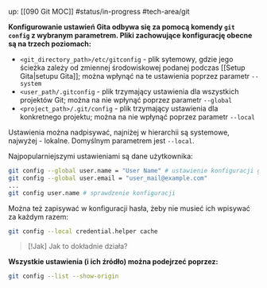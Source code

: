 up: [[090 Git MOC]]
#status/in-progress 
#tech-area/git 

**Konfigurowanie ustawień Gita odbywa się za pomocą komendy `git config` z wybranym parametrem. Pliki zachowujące konfigurację obecne są na trzech poziomach:**

- `<git_directory_path>/etc/gitconfig` - plik sytemowy, gdzie jego ścieżka zależy od zmiennej środowiskowej podanej podczas [[Setup Gita|setupu Gita]]; można wpłynąć na te ustawienia poprzez parametr `--system`
- `<user_path/.gitconfig` - plik trzymający ustawienia dla wszystkich projektów Git; można na nie wpłynąć poprzez parametr `--global`
- `<project_path>/.git/config` - plik trzymający ustawienia dla konkretnego projektu; można na nie wpłynąć poprzez parametr `--local`

Ustawienia można nadpisywać, najniżej w hierarchii są systemowe, najwyżej - lokalne. Domyślnym parametrem jest `--local`.

Najpopularniejszymi ustawieniami są dane użytkownika:

```bash
git config --global user.name = "User Name" # ustawienie konfiguracji globalnej
git config --global user.email = "user_mail@example.com"
...
git config user.name # sprawdzenie konfiguracji
```

Można też zapisywać w konfiguracji hasła, żeby nie musieć ich wpisywać za każdym razem:

```bash
git config --local credential.helper cache
```
> [!Jak] Jak to dokładnie działa?



**Wszystkie ustawienia (i ich źródło) można podejrzeć poprzez:**

```bash
git config --list --show-origin
```